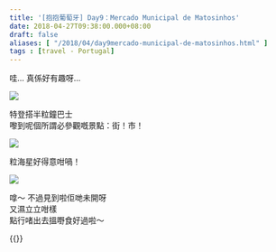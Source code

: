 ```yaml
---
title: '[抱抱葡萄牙] Day9：Mercado Municipal de Matosinhos'
date: 2018-04-27T09:38:00.000+08:00
draft: false
aliases: [ "/2018/04/day9mercado-municipal-de-matosinhos.html" ]
tags : [travel - Portugal]
---
```


哇... 真係好有趣呀...  

![](/images/portugal9c1.jpg)

特登搭半粒鐘巴士  
嚟到呢個所謂必參觀嘅景點：街！市！  

![](/images/portugal9c.jpg)

粒海星好得意咁喎！

![](/images/portugal9c2.jpg)

嗱～ 不過見到啦佢哋未開呀  
又濕立立咁樣  
點行啫出去搵嘢食好過啦～  
  

{{<portugal>}}  
